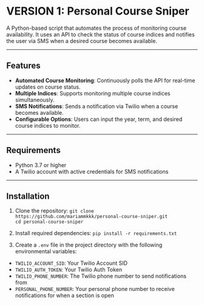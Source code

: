 # VERSION 1: Personal Course Sniper

A Python-based script that automates the process of monitoring course availability. It uses an API to check the status of course indices and notifies the user via SMS when a desired course becomes available.

---

## Features

- **Automated Course Monitoring**: Continuously polls the API for real-time updates on course status.
- **Multiple Indices**: Supports monitoring multiple course indices simultaneously.
- **SMS Notifications**: Sends a notification via Twilio when a course becomes available.
- **Configurable Options**: Users can input the year, term, and desired course indices to monitor.

---

## Requirements

- Python 3.7 or higher
- A Twilio account with active credentials for SMS notifications

---

## Installation

1. Clone the repository:
   `git clone https://github.com/mariammkkk/personal-course-sniper.git`\
   `cd personal-course-sniper`
   
2. Install required dependencies:
   `pip install -r requirements.txt`

3. Create a `.env` file in the project directory with the following environmental variables:
  - `TWILIO_ACCOUNT_SID`: Your Twilio Account SID
  - `TWILIO_AUTH_TOKEN`: Your Twilio Auth Token
  - `TWILIO_PHONE_NUMBER`: The Twilio phone number to send notifications from
  - `PERSONAL_PHONE_NUMBER`: Your personal phone number to receive notifications for when a section is open

